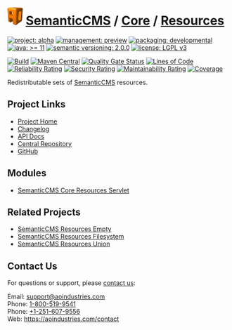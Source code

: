 # [<img src="ao-logo.png" alt="AO Logo" width="35" height="40">](https://github.com/ao-apps) [SemanticCMS](https://github.com/ao-apps/semanticcms) / [Core](https://github.com/ao-apps/semanticcms-core) / [Resources](https://github.com/ao-apps/semanticcms-core-resources)

[![project: alpha](https://semanticcms.com/ao-badges/project-alpha.svg)](https://aoindustries.com/life-cycle#project-alpha)
[![management: preview](https://semanticcms.com/ao-badges/management-preview.svg)](https://aoindustries.com/life-cycle#management-preview)
[![packaging: developmental](https://semanticcms.com/ao-badges/packaging-developmental.svg)](https://aoindustries.com/life-cycle#packaging-developmental)  
[![java: &gt;= 11](https://semanticcms.com/ao-badges/java-11.svg)](https://docs.oracle.com/en/java/javase/11/)
[![semantic versioning: 2.0.0](https://semanticcms.com/ao-badges/semver-2.0.0.svg)](https://semver.org/spec/v2.0.0.html)
[![license: LGPL v3](https://semanticcms.com/ao-badges/license-lgpl-3.0.svg)](https://www.gnu.org/licenses/lgpl-3.0)

[![Build](https://github.com/ao-apps/semanticcms-core-resources/workflows/Build/badge.svg?branch=master)](https://github.com/ao-apps/semanticcms-core-resources/actions?query=workflow%3ABuild)
[![Maven Central](https://maven-badges.herokuapp.com/maven-central/com.semanticcms/semanticcms-core-resources/badge.svg)](https://maven-badges.herokuapp.com/maven-central/com.semanticcms/semanticcms-core-resources)
[![Quality Gate Status](https://sonarcloud.io/api/project_badges/measure?branch=master&project=com.semanticcms%3Asemanticcms-core-resources&metric=alert_status)](https://sonarcloud.io/dashboard?branch=master&id=com.semanticcms%3Asemanticcms-core-resources)
[![Lines of Code](https://sonarcloud.io/api/project_badges/measure?branch=master&project=com.semanticcms%3Asemanticcms-core-resources&metric=ncloc)](https://sonarcloud.io/component_measures?branch=master&id=com.semanticcms%3Asemanticcms-core-resources&metric=ncloc)  
[![Reliability Rating](https://sonarcloud.io/api/project_badges/measure?branch=master&project=com.semanticcms%3Asemanticcms-core-resources&metric=reliability_rating)](https://sonarcloud.io/component_measures?branch=master&id=com.semanticcms%3Asemanticcms-core-resources&metric=Reliability)
[![Security Rating](https://sonarcloud.io/api/project_badges/measure?branch=master&project=com.semanticcms%3Asemanticcms-core-resources&metric=security_rating)](https://sonarcloud.io/component_measures?branch=master&id=com.semanticcms%3Asemanticcms-core-resources&metric=Security)
[![Maintainability Rating](https://sonarcloud.io/api/project_badges/measure?branch=master&project=com.semanticcms%3Asemanticcms-core-resources&metric=sqale_rating)](https://sonarcloud.io/component_measures?branch=master&id=com.semanticcms%3Asemanticcms-core-resources&metric=Maintainability)
[![Coverage](https://sonarcloud.io/api/project_badges/measure?branch=master&project=com.semanticcms%3Asemanticcms-core-resources&metric=coverage)](https://sonarcloud.io/component_measures?branch=master&id=com.semanticcms%3Asemanticcms-core-resources&metric=Coverage)

Redistributable sets of [SemanticCMS](https://github.com/ao-apps/semanticcms) resources.

## Project Links
* [Project Home](https://semanticcms.com/core/resources/)
* [Changelog](https://semanticcms.com/core/resources/changelog)
* [API Docs](https://semanticcms.com/core/resources/apidocs/)
* [Central Repository](https://central.sonatype.com/artifact/com.semanticcms/semanticcms-core-resources)
* [GitHub](https://github.com/ao-apps/semanticcms-core-resources)

## Modules
* [SemanticCMS Core Resources Servlet](https://github.com/ao-apps/semanticcms-core-resources-servlet)

## Related Projects
* [SemanticCMS Resources Empty](https://github.com/ao-apps/semanticcms-resources-empty)
* [SemanticCMS Resources Filesystem](https://github.com/ao-apps/semanticcms-resources-filesystem)
* [SemanticCMS Resources Union](https://github.com/ao-apps/semanticcms-resources-union)

## Contact Us
For questions or support, please [contact us](https://aoindustries.com/contact):

Email: [support@aoindustries.com](mailto:support@aoindustries.com)  
Phone: [1-800-519-9541](tel:1-800-519-9541)  
Phone: [+1-251-607-9556](tel:+1-251-607-9556)  
Web: https://aoindustries.com/contact
